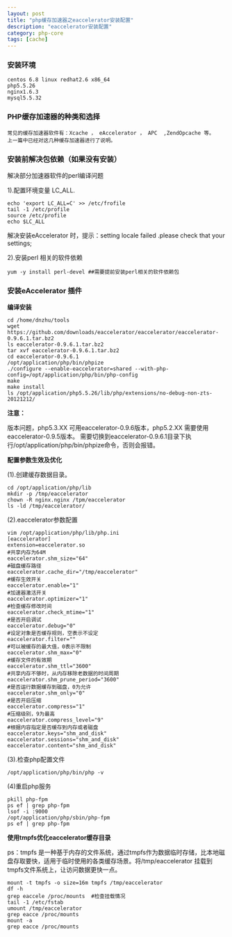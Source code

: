 ```yaml
---
layout: post
title: "php缓存加速器之eaccelerator安装配置"
description: "eaccelerator安装配置"
category: php-core
tags: [cache]
---
```


### 安装环境
    centos 6.8 linux redhat2.6 x86_64 
    php5.5.26
    nginx1.6.3
    mysql5.5.32

### PHP缓存加速器的种类和选择

    常见的缓存加速器软件有：Xcache ， eAccelerator ， APC  ,ZendOpcache 等。
    上一篇中已经对这几种缓存加速器进行了说明。


### 安装前解决包依赖（如果没有安装）

解决部分加速器软件的perl编译问题

1).配置环境变量 LC_ALL.

    echo 'export LC_ALL=C' >> /etc/frofile
    tail -1 /etc/profile
    source /etc/profile
    echo $LC_ALL

解决安装eAccelerator 时，提示：setting locale failed .please check that your settings;

2).安装perl 相关的软件依赖

    yum -y install perl-devel ##需要提前安装perl相关的软件依赖包

### 安装eAccelerator 插件

**编译安装**

    cd /home/dnzhu/tools
    wget https://github.com/downloads/eaccelerator/eaccelerator/eaccelerator-0.9.6.1.tar.bz2
    ls eaccelerator-0.9.6.1.tar.bz2
    tar xvf eaccelerator-0.9.6.1.tar.bz2
    cd eaccelerator-0.9.6.1
    /opt/application/php/bin/phpize
    ./configure --enable-eaccelerator=shared --with-php-config=/opt/application/php/bin/php-config
    make
    make install
    ls /opt/application/php5.5.26/lib/php/extensions/no-debug-non-zts-20121212/

**注意：**
    
版本问题，php5.3.XX 可用eaccelerator-0.9.6版本，php5.2.XX 需要使用eaccelerator-0.9.5版本。
需要切换到eaccelerator-0.9.6.1目录下执行/opt/application/php/bin/phpize命令，否则会报错。 


**配置参数生效及优化**

(1).创建缓存数据目录。
    
    cd /opt/application/php/lib
    mkdir -p /tmp/eaccelerator
    chown -R nginx.nginx /tpm/eaccelerator
    ls -ld /tmp/eaccelerator/

(2).eaccelerator参数配置
    
    vim /opt/application/php/lib/php.ini
    [eaccelerator]
    extension=eaccelerator.so
    #共享内存为64M
    eaccelerator.shm_size="64"
    #磁盘缓存路径
    eaccelerator.cache_dir="/tmp/eaccelerator"
    #缓存生效开关
    eaccelerator.enable="1"
    #加速器激活开关
    eaccelerator.optimizer="1"
    #检查缓存修改时间
    eaccelerator.check_mtime="1"
    #是否开启调试
    eaccelerator.debug="0"
    #设定对象是否缓存规则，空表示不设定
    eaccelerator.filter=""
    #可以被缓存的最大值，0表示不限制
    eaccelerator.shm_max="0"
    #缓存文件的有效期
    eaccelerator.shm_ttl="3600"
    #共享内存不够时，从内存移除老数据的时间周期
    eaccelerator.shm_prune_period="3600"
    #是否运行数据缓存到磁盘，0为允许
    eaccelerator.shm_only="0"
    #是否开启压缩
    eaccelerator.compress="1"
    #压缩级别，9为最高
    eaccelerator.compress_level="9"
    #根据内容指定是否缓存到内存或者磁盘
    eaccelerator.keys="shm_and_disk"
    eaccelerator.sessions="shm_and_disk"
    eaccelerator.content="shm_and_disk"

(3).检查php配置文件

    /opt/application/php/bin/php -v

(4)重启php服务

    pkill php-fpm
    ps ef | grep php-fpm 
    lsof -i :9000
    /opt/application/php/sbin/php-fpm
    ps ef | grep php-fpm

**使用tmpfs优化eaccelerator缓存目录**

ps：tmpfs 是一种基于内存的文件系统，通过tmpfs作为数据临时存储，比本地磁盘存取要快，适用于临时使用的各类缓存场景。将/tmp/eaccelerator 挂载到tmpfs文件系统上，让访问数据更快一点。
    
    mount -t tmpfs -o size=16m tmpfs /tmp/eaccelerator
    df -h
    grep eaccele /proc/mounts  #检查挂载情况
    tail -1 /etc/fstab
    umount /tmp/eaccelerator
    grep eacce /proc/mounts
    mount -a
    grep eacce /proc/mounts









 


